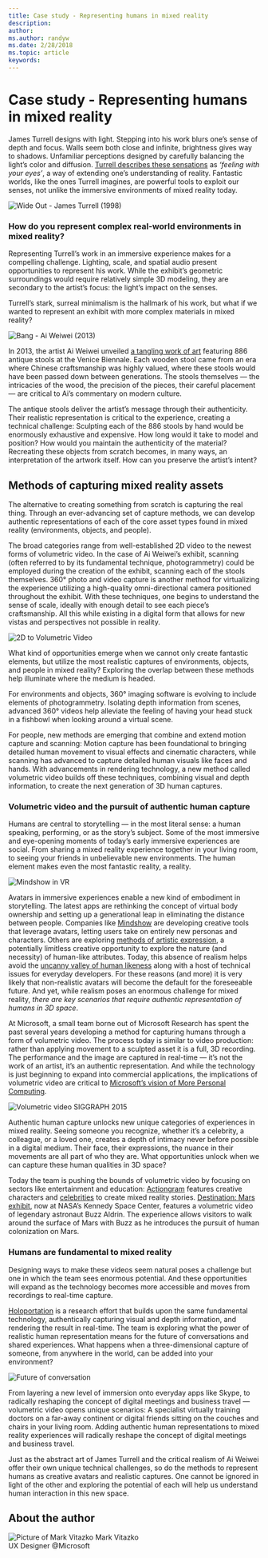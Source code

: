 ```yaml
---
title: Case study - Representing humans in mixed reality
description: 
author: 
ms.author: randyw
ms.date: 2/28/2018
ms.topic: article
keywords: 
---
```




# Case study - Representing humans in mixed reality

James Turrell designs with light. Stepping into his work blurs one’s sense of depth and focus. Walls seem both close and infinite, brightness gives way to shadows. Unfamiliar perceptions designed by carefully balancing the light’s color and diffusion. [Turrell describes these sensations](http://www.sculpture.org/documents/scmag02/nov02/turrell/turrell.shtml) as *‘feeling with your eyes’*, a way of extending one’s understanding of reality. Fantastic worlds, like the ones Turrell imagines, are powerful tools to exploit our senses, not unlike the immersive environments of mixed reality today.

![Wide Out - James Turrell (1998)](images/wide-out-james-turrell.jpg)

### How do you represent complex real-world environments in mixed reality?

Representing Turrell’s work in an immersive experience makes for a compelling challenge. Lighting, scale, and spatial audio present opportunities to represent his work. While the exhibit’s geometric surroundings would require relatively simple 3D modeling, they are secondary to the artist’s focus: the light’s impact on the senses.

Turrell’s stark, surreal minimalism is the hallmark of his work, but what if we wanted to represent an exhibit with more complex materials in mixed reality?

![Bang - Ai Weiwei (2013)](images/bang-ai-weiwie.jpg)

In 2013, the artist Ai Weiwei unveiled [a tangling work of art](http://www.designboom.com/art/ai-weiwei-bang-installation-at-venice-art-biennale-2013/) featuring 886 antique stools at the Venice Biennale. Each wooden stool came from an era where Chinese craftsmanship was highly valued, where these stools would have been passed down between generations. The stools themselves — the intricacies of the wood, the precision of the pieces, their careful placement — are critical to Ai’s commentary on modern culture.

The antique stools deliver the artist’s message through their authenticity. Their realistic representation is critical to the experience, creating a technical challenge: Sculpting each of the 886 stools by hand would be enormously exhaustive and expensive. How long would it take to model and position? How would you maintain the authenticity of the material? Recreating these objects from scratch becomes, in many ways, an interpretation of the artwork itself. How can you preserve the artist’s intent?

## Methods of capturing mixed reality assets

The alternative to creating something from scratch is capturing the real thing. Through an ever-advancing set of capture methods, we can develop authentic representations of each of the core asset types found in mixed reality (environments, objects, and people).

The broad categories range from well-established 2D video to the newest forms of volumetric video. In the case of Ai Weiwei’s exhibit, scanning (often referred to by its fundamental technique, photogrammetry) could be employed during the creation of the exhibit, scanning each of the stools themselves. 360° photo and video capture is another method for virtualizing the experience utilizing a high-quality omni-directional camera positioned throughout the exhibit. With these techniques, one begins to understand the sense of scale, ideally with enough detail to see each piece’s craftsmanship. All this while existing in a digital form that allows for new vistas and perspectives not possible in reality.

![2D to Volumetric Video](images/2d-to-volumetric-video.png)

What kind of opportunities emerge when we cannot only create fantastic elements, but utilize the most realistic captures of environments, objects, and people in mixed reality? Exploring the overlap between these methods help illuminate where the medium is headed.

For environments and objects, 360° imaging software is evolving to include elements of photogrammetry. Isolating depth information from scenes, advanced 360° videos help alleviate the feeling of having your head stuck in a fishbowl when looking around a virtual scene.

For people, new methods are emerging that combine and extend motion capture and scanning: Motion capture has been foundational to bringing detailed human movement to visual effects and cinematic characters, while scanning has advanced to capture detailed human visuals like faces and hands. With advancements in rendering technology, a new method called volumetric video builds off these techniques, combining visual and depth information, to create the next generation of 3D human captures.

### Volumetric video and the pursuit of authentic human capture

Humans are central to storytelling — in the most literal sense: a human speaking, performing, or as the story’s subject. Some of the most immersive and eye-opening moments of today’s early immersive experiences are social. From sharing a mixed reality experience together in your living room, to seeing your friends in unbelievable new environments. The human element makes even the most fantastic reality, a reality.

![Mindshow in VR](images/mindshow-in-vr-640px.jpg)

Avatars in immersive experiences enable a new kind of embodiment in storytelling. The latest apps are rethinking the concept of virtual body ownership and setting up a generational leap in eliminating the distance between people. Companies like [Mindshow](http://mindshow.com/) are developing creative tools that leverage avatars, letting users take on entirely new personas and characters. Others are exploring [methods of artistic expression](https://en.wikipedia.org/wiki/Uncanny_valley), a potentially limitless creative opportunity to explore the nature (and necessity) of human-like attributes. Today, this absence of realism helps avoid the [uncanny valley of human likeness](https://en.wikipedia.org/wiki/Uncanny_valley) along with a host of technical issues for everyday developers. For these reasons (and more) it is very likely that non-realistic avatars will become the default for the foreseeable future. And yet, while realism poses an enormous challenge for mixed reality, *there are key scenarios that require authentic representation of humans in 3D space*.

At Microsoft, a small team borne out of Microsoft Research has spent the past several years developing a method for capturing humans through a form of volumetric video. The process today is similar to video production: rather than applying movement to a sculpted asset it is a full, 3D recording. The performance and the image are captured in real-time — it’s not the work of an artist, it’s an authentic representation. And while the technology is just beginning to expand into commercial applications, the implications of volumetric video are critical to [Microsoft’s vision of More Personal Computing](https://www.youtube.com/watch?v=tcyj-_IEWt8).

![Volumetric video SIGGRAPH 2015](images/volumetric-video-siggraph-2015.gif)

Authentic human capture unlocks new unique categories of experiences in mixed reality. Seeing someone you recognize, whether it’s a celebrity, a colleague, or a loved one, creates a depth of intimacy never before possible in a digital medium. Their face, their expressions, the nuance in their movements are all part of who they are. What opportunities unlock when we can capture these human qualities in 3D space?

Today the team is pushing the bounds of volumetric video by focusing on sectors like entertainment and education: [Actiongram](https://www.microsoft.com/en-us/hololens/apps/actiongram) features creative characters and [celebrities](https://www.youtube.com/watch?v=BwWueXlsOrA) to create mixed reality stories. [Destination: Mars exhibit](https://www.jpl.nasa.gov/news/news.php?feature=6220), now at NASA’s Kennedy Space Center, features a volumetric video of legendary astronaut Buzz Aldrin. The experience allows visitors to walk around the surface of Mars with Buzz as he introduces the pursuit of human colonization on Mars.

### Humans are fundamental to mixed reality

Designing ways to make these videos seem natural poses a challenge but one in which the team sees enormous potential. And these opportunities will expand as the technology becomes more accessible and moves from recordings to real-time capture.

[Holoportation](https://www.microsoft.com/en-us/research/project/holoportation-3/) is a research effort that builds upon the same fundamental technology, authentically capturing visual and depth information, and rendering the result in real-time. The team is exploring what the power of realistic human representation means for the future of conversations and shared experiences. What happens when a three-dimensional capture of someone, from anywhere in the world, can be added into your environment?

![Future of conversation](images/girl-with-dress.jpg)

From layering a new level of immersion onto everyday apps like Skype, to radically reshaping the concept of digital meetings and business travel — volumetric video opens unique scenarios: A specialist virtually training doctors on a far-away continent or digital friends sitting on the couches and chairs in your living room. Adding authentic human representations to mixed reality experiences will radically reshape the concept of digital meetings and business travel.

Just as the abstract art of James Turrell and the critical realism of Ai Weiwei offer their own unique technical challenges, so do the methods to represent humans as creative avatars and realistic captures. One cannot be ignored in light of the other and exploring the potential of each will help us understand human interaction in this new space.

## About the author

![Picture of Mark Vitazko](images/mark-vitazko.jpg) Mark Vitazko \
 UX Designer @Microsoft